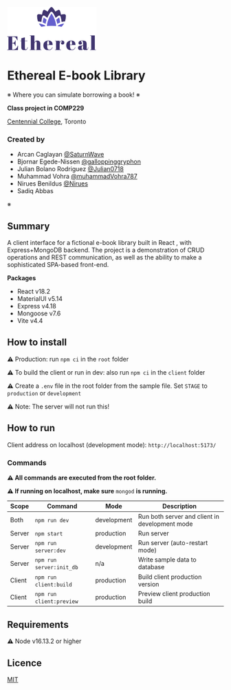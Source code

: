  ![Ethereal logo](/client/src/assets/ethereal_logo_with_text_small.png)

# Ethereal E-book Library

※ Where you can simulate borrowing a book! ※


**Class project in COMP229**


[Centennial College](https://www.centennialcolllege.ca), Toronto


### Created by

* Arcan Caglayan [@SaturnWave](https://github.com/SaturnWave)
* Bjornar Egede-Nissen [@galloppinggryphon](https://github.com/galloppinggryphon)
* Julian Bolano Rodriguez [@Julian0718](https://github.com/Julian0718)
* Muhammad Vohra [@muhammadVohra787](https://github.com/muhammadVohra787)
* Nirues Benildus [@Nirues](https://github.com/Nirues)
* Sadiq Abbas

※

## Summary

A client interface for a fictional e-book library built in React , with Express+MongoDB backend. The project is a demonstration of CRUD operations and REST communication, as well as the ability to make a sophisticated SPA-based front-end.


**Packages**

* React v18.2
* MaterialUI v5.14
* Express v4.18
* Mongoose v7.6
* Vite v4.4

## How to install

**⚠️** Production: run `npm ci`  in the `root` folder

**⚠️** To build the client or run in dev: also run `npm ci` in the `client` folder

**⚠️** Create a `.env` file in the root folder from the sample file. Set `STAGE` to `production` or `development`

**⚠️** Note: The server will not run this!

## How to run

Client address on localhost (development mode):  `http://localhost:5173/`

### Commands

**⚠️ All commands are executed from the root folder.**

**⚠️ If running on localhost, make sure** `mongod` **is running.**

| Scope | Command | Mode | Description |
|----|----|----|----|
| Both | `npm run dev` | development | Run both server and client in development mode |
| Server | `npm start` | production | Run server |
| Server | `npm run server:dev` | development | Run server (auto-restart mode) |
| Server | `npm run server:init_db` | n/a | Write sample data to database |
| Client | `npm run client:build` | production | Build client production version |
| Client | `npm run client:preview` | production | Preview client production build |

## Requirements

**⚠️** Node v16.13.2 or higher

## Licence

[MIT](./LICENSE.md)
